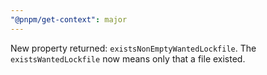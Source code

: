 ```yaml
---
"@pnpm/get-context": major
---
```


New property returned: `existsNonEmptyWantedLockfile`.
The `existsWantedLockfile` now means only that a file existed.
